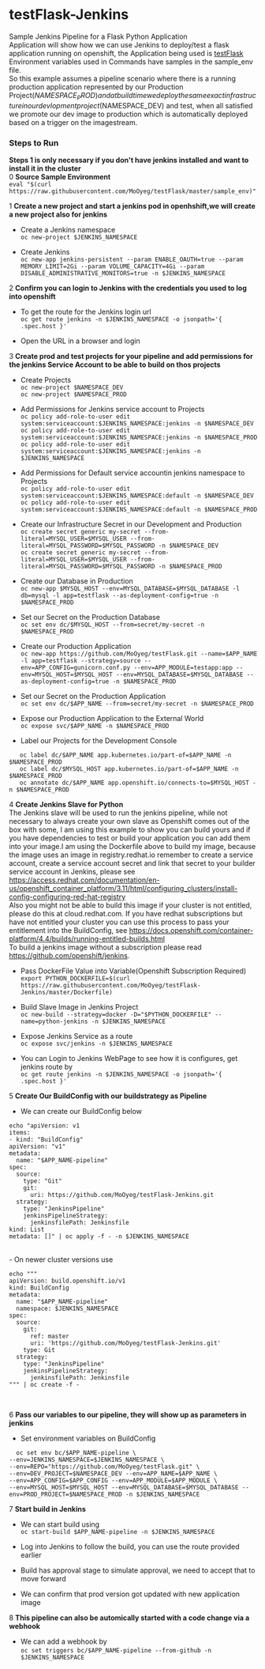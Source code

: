 # testFlask-Jenkins
Sample Jenkins Pipeline for a Flask Python Application<br/>
Application will show how we can use Jenkins to deploy/test a flask application running on openshift, the Application being used is [testFlask](https://github.com/MoOyeg/testFlask.git)<br/>
Environment variables used in Commands have samples in the sample_env file.<br/>
So this example assumes a pipeline scenario where there is a running production application represented by our Production Project($NAMESPACE_PROD) and at build time we deploy the same exact infrastructure in our devlopment project ($NAMESPACE_DEV) and test, when all satisfied we promote our dev image to production which is automatically deployed based on a trigger on the imagestream.

### Steps to Run<br/>
**Steps 1 is only necessary if you don't have jenkins installed and want to install it in the cluster**<br/>
0 **Source Sample Environment**<br/>
```eval "$(curl https://raw.githubusercontent.com/MoOyeg/testFlask/master/sample_env)"```<br/>

1 **Create a new project and start a jenkins pod in openhshift,we will create a new project also for jenkins**<br/>
  - Create a Jenkins namespace<br/>
  ```oc new-project $JENKINS_NAMESPACE```<br/>
    
  - Create Jenkins<br/>
  ```oc new-app jenkins-persistent --param ENABLE_OAUTH=true --param MEMORY_LIMIT=2Gi --param VOLUME_CAPACITY=4Gi --param DISABLE_ADMINISTRATIVE_MONITORS=true -n $JENKINS_NAMESPACE```<br/>
      
2 **Confirm you can login to Jenkins with the credentials you used to log into openshift**
  - To get the route for the Jenkins login url<br/>
  ```oc get route jenkins -n $JENKINS_NAMESPACE -o jsonpath='{ .spec.host }'```

  - Open the URL in a browser and login<br/>
 
3 **Create prod and test projects for your pipeline and add permissions for the jenkins Service Account to be able to build on thos projects**<br/>
  - Create Projects <br/>
  ```oc new-project $NAMESPACE_DEV```<br/>
  ```oc new-project $NAMESPACE_PROD```<br/>
 
  - Add Permissions for Jenkins service account to Projects<br/>
  ```oc policy add-role-to-user edit system:serviceaccount:$JENKINS_NAMESPACE:jenkins -n $NAMESPACE_DEV```<br/>
  ```oc policy add-role-to-user edit system:serviceaccount:$JENKINS_NAMESPACE:jenkins -n $NAMESPACE_PROD```<br/>
  ```oc policy add-role-to-user edit system:serviceaccount:$JENKINS_NAMESPACE:jenkins -n $JENKINS_NAMESPACE```<br/>
  
  - Add Permissions for Default service accountin jenkins namespace to Projects<br/>
  ```oc policy add-role-to-user edit system:serviceaccount:$JENKINS_NAMESPACE:default -n $NAMESPACE_DEV```<br/>
  ```oc policy add-role-to-user edit system:serviceaccount:$JENKINS_NAMESPACE:default -n $NAMESPACE_PROD```<br/>
  
  - Create our Infrastructure Secret in our Development and Production<br/>
  ```oc create secret generic my-secret --from-literal=MYSQL_USER=$MYSQL_USER --from-literal=MYSQL_PASSWORD=$MYSQL_PASSWORD -n $NAMESPACE_DEV```<br/>
  ```oc create secret generic my-secret --from-literal=MYSQL_USER=$MYSQL_USER --from-literal=MYSQL_PASSWORD=$MYSQL_PASSWORD -n $NAMESPACE_PROD```<br/>
  
  - Create our Database in Production<br/>
  ```oc new-app $MYSQL_HOST --env=MYSQL_DATABASE=$MYSQL_DATABASE -l db=mysql -l app=testflask --as-deployment-config=true -n $NAMESPACE_PROD```<br/>
  
  - Set our Secret on the Production Database<br/>
  ```oc set env dc/$MYSQL_HOST --from=secret/my-secret -n $NAMESPACE_PROD```<br/>
   
  - Create our Production Application<br/>
  ```oc new-app https://github.com/MoOyeg/testFlask.git --name=$APP_NAME -l app=testflask --strategy=source --env=APP_CONFIG=gunicorn.conf.py --env=APP_MODULE=testapp:app --env=MYSQL_HOST=$MYSQL_HOST --env=MYSQL_DATABASE=$MYSQL_DATABASE --as-deployment-config=true -n $NAMESPACE_PROD```<br/>
  
  - Set our Secret on the Production Application<br/>
  ```oc set env dc/$APP_NAME --from=secret/my-secret -n $NAMESPACE_PROD```
 
  - Expose our Production Application to the External World<br/>
  ```oc expose svc/$APP_NAME -n $NAMESPACE_PROD```
  
  - Label our Projects for the Development Console
  ```
     oc label dc/$APP_NAME app.kubernetes.io/part-of=$APP_NAME -n $NAMESPACE_PROD
     oc label dc/$MYSQL_HOST app.kubernetes.io/part-of=$APP_NAME -n $NAMESPACE_PROD
     oc annotate dc/$APP_NAME app.openshift.io/connects-to=$MYSQL_HOST -n $NAMESPACE_PROD
  ```
  
4 **Create Jenkins Slave for Python**<br/>
The Jenkins slave will be used to run the jenkins pipeline, while not necessary to always create your own slave as 
Openshift comes out of the box with some, I am using this example to show you can build yours and if you have dependencies 
to test or build your application you can add them into your image.I am using the Dockerfile above to build my image, because the image uses an image in registry.redhat.io remember to create a service account, create a service account secret and link that secret to your builder service account in Jenkins, please see https://access.redhat.com/documentation/en-us/openshift_container_platform/3.11/html/configuring_clusters/install-config-configuring-red-hat-registry<br/>
Also you might not be able to build this image if your cluster is not entitled, please do this at cloud.redhat.com. If you have redhat subscriptions but have not entitled your cluster you can use this process to pass your entitlement into the BuildConfig, see https://docs.openshift.com/container-platform/4.4/builds/running-entitled-builds.html<br/>
To build a jenkins image without a subscription please read https://github.com/openshift/jenkins. 
  - Pass DockerFile Value into Variable(Openshift Subscription Required)<br/>
  ```export PYTHON_DOCKERFILE=$(curl https://raw.githubusercontent.com/MoOyeg/testFlask-Jenkins/master/Dockerfile)```<br/>

  - Build Slave Image in Jenkins Project<br/>
  ```oc new-build --strategy=docker -D="$PYTHON_DOCKERFILE" --name=python-jenkins -n $JENKINS_NAMESPACE```<br/>

  - Expose Jenkins Service as a route<br/>
  ```oc expose svc/jenkins -n $JENKINS_NAMESPACE```

  - You can Login to Jenkins WebPage to see how it is configures, get jenkins route by<br/>
  ```oc get route jenkins -n $JENKINS_NAMESPACE -o jsonpath='{ .spec.host }' ```

5 **Create Our BuildConfig with our buildstrategy as Pipeline**<br/>
  - We can create our BuildConfig below<br/>
  ```
  echo "apiVersion: v1
items:
- kind: "BuildConfig"
  apiVersion: "v1"
  metadata:
    name: "$APP_NAME-pipeline"
  spec:
    source:
      type: "Git"
      git:
        uri: https://github.com/MoOyeg/testFlask-Jenkins.git
    strategy:
      type: "JenkinsPipeline"
      jenkinsPipelineStrategy:
        jenkinsfilePath: Jenkinsfile
kind: List
metadata: []" | oc apply -f - -n $JENKINS_NAMESPACE
```
<br/>
 - On newer cluster versions use <br/>

```
echo """
apiVersion: build.openshift.io/v1
kind: BuildConfig
metadata:
  name: "$APP_NAME-pipeline"
  namespace: $JENKINS_NAMESPACE
spec:
  source:
    git:
      ref: master
      uri: 'https://github.com/MoOyeg/testFlask-Jenkins.git'
    type: Git
  strategy:
    type: "JenkinsPipeline"
    jenkinsPipelineStrategy:
      jenkinsfilePath: Jenkinsfile
""" | oc create -f -
```
<br/>

6 **Pass our variables to our pipeline, they will show up as parameters in jenkins**<br/>
- Set environment  variables on BuildConfig<br/>
```
  oc set env bc/$APP_NAME-pipeline \
--env=JENKINS_NAMESPACE=$JENKINS_NAMESPACE \
--env=REPO="https://github.com/MoOyeg/testFlask.git" \
--env=DEV_PROJECT=$NAMESPACE_DEV --env=APP_NAME=$APP_NAME \
--env=APP_CONFIG=$APP_CONFIG --env=APP_MODULE=$APP_MODULE \
--env=MYSQL_HOST=$MYSQL_HOST --env=MYSQL_DATABASE=$MYSQL_DATABASE --env=PROD_PROJECT=$NAMESPACE_PROD -n $JENKINS_NAMESPACE
```
7 **Start build in Jenkins**
- We can start build using<br/>
```oc start-build $APP_NAME-pipeline -n $JENKINS_NAMESPACE```<br/>

- Log into Jenkins to follow the build, you can use the route provided earlier<br/>

- Build has approval stage to simulate approval, we need to accept that to move forward<br/>

- We can confirm that prod version got updated with new application image<br/>

8 **This pipeline can also be automically started with a code change via a webhook**<br/>
- We can add a webhook by<br/>
```oc set triggers bc/$APP_NAME-pipeline --from-github -n $JENKINS_NAMESPACE```


